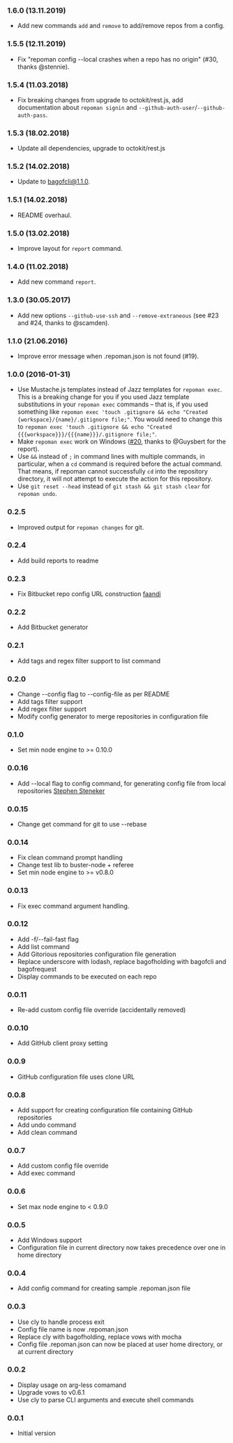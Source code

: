 ### 1.6.0 (13.11.2019)
* Add new commands `add` and `remove` to add/remove repos from a config.

### 1.5.5 (12.11.2019)
* Fix "repoman config --local crashes when a repo has no origin" (#30, thanks @stennie).

### 1.5.4 (11.03.2018)
* Fix breaking changes from upgrade to octokit/rest.js, add documentation about `repoman signin` and `--github-auth-user`/`--github-auth-pass`.

### 1.5.3 (18.02.2018)
* Update all dependencies, upgrade to octokit/rest.js

### 1.5.2 (14.02.2018)
* Update to bagofcli@1.1.0.

### 1.5.1 (14.02.2018)
* README overhaul.

### 1.5.0 (13.02.2018)
* Improve layout for `report` command.

### 1.4.0 (11.02.2018)
* Add new command `report`.

### 1.3.0 (30.05.2017)
* Add new options `--github-use-ssh` and `--remove-extraneous` (see #23 and #24, thanks to @scamden).

### 1.1.0 (21.06.2016)
* Improve error message when .repoman.json is not found (#19).

### 1.0.0 (2016-01-31)

* Use Mustache.js templates instead of Jazz templates for `repoman exec`. This is a breaking change for you if you used Jazz template substitutions in your `repoman exec` commands &ndash; that is, if you used something like `repoman exec 'touch .gitignore && echo "Created {workspace}/{name}/.gitignore file;"`. You would need to change this to `repoman exec 'touch .gitignore && echo "Created {{{workspace}}}/{{{name}}}/.gitignore file;"`.
* Make `repoman exec` work on Windows ([#20](https://github.com/basti1302/repoman/issues/20), thanks to @Guysbert for the report).
* Use `&&` instead of `;` in command lines with multiple commands, in particular, when a `cd` command is required before the actual command. That means, if repoman cannot successfully `cd` into the repository directory, it will not attempt to execute the action for this repository.
* Use `git reset --head` instead of `git stash && git stash clear` for `repoman undo`.

### 0.2.5
* Improved output for `repoman changes` for git.

### 0.2.4
* Add build reports to readme

### 0.2.3
* Fix Bitbucket repo config URL construction [faandi](https://github.com/faandi)

### 0.2.2
* Add Bitbucket generator

### 0.2.1
* Add tags and regex filter support to list command

### 0.2.0
* Change --config flag to --config-file as per README
* Add tags filter support
* Add regex filter support
* Modify config generator to merge repositories in configuration file

### 0.1.0
* Set min node engine to >= 0.10.0

### 0.0.16
* Add --local flag to config command, for generating config file from local repositories [Stephen Steneker](https://github.com/stennie)

### 0.0.15
* Change get command for git to use --rebase

### 0.0.14
* Fix clean command prompt handling
* Change test lib to buster-node + referee
* Set min node engine to >= v0.8.0

### 0.0.13
* Fix exec command argument handling.

### 0.0.12
* Add -f/--fail-fast flag
* Add list command
* Add Gitorious repositories configuration file generation
* Replace underscore with lodash, replace bagofholding with bagofcli and bagofrequest
* Display commands to be executed on each repo

### 0.0.11
* Re-add custom config file override (accidentally removed)

### 0.0.10
* Add GitHub client proxy setting

### 0.0.9
* GitHub configuration file uses clone URL

### 0.0.8
* Add support for creating configuration file containing GitHub repositories
* Add undo command
* Add clean command

### 0.0.7
* Add custom config file override
* Add exec command

### 0.0.6
* Set max node engine to < 0.9.0

### 0.0.5
* Add Windows support
* Configuration file in current directory now takes precedence over one in home directory

### 0.0.4
* Add config command for creating sample .repoman.json file

### 0.0.3
* Use cly to handle process exit
* Config file name is now .repoman.json
* Replace cly with bagofholding, replace vows with mocha
* Config file .repoman.json can now be placed at user home directory, or at current directory

### 0.0.2
* Display usage on arg-less comamand
* Upgrade vows to v0.6.1
* Use cly to parse CLI arguments and execute shell commands

### 0.0.1
* Initial version
